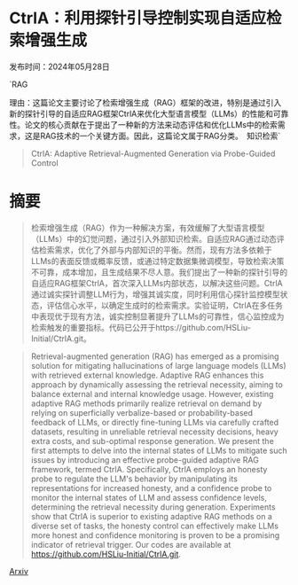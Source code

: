 # CtrlA：利用探针引导控制实现自适应检索增强生成

发布时间：2024年05月28日

`RAG

理由：这篇论文主要讨论了检索增强生成（RAG）框架的改进，特别是通过引入新的探针引导的自适应RAG框架CtrlA来优化大型语言模型（LLMs）的性能和可靠性。论文的核心贡献在于提出了一种新的方法来动态评估和优化LLMs中的检索需求，这是RAG技术的一个关键方面。因此，这篇论文属于RAG分类。` `知识检索`

> CtrlA: Adaptive Retrieval-Augmented Generation via Probe-Guided Control

# 摘要

> 检索增强生成（RAG）作为一种解决方案，有效缓解了大型语言模型（LLMs）中的幻觉问题，通过引入外部知识检索。自适应RAG通过动态评估检索需求，优化了外部与内部知识的平衡。然而，现有方法多依赖于LLMs的表面反馈或概率反馈，或通过特定数据集微调模型，导致检索决策不可靠，成本增加，且生成结果不尽人意。我们提出了一种新的探针引导的自适应RAG框架CtrlA，首次深入LLMs内部状态，以解决这些问题。CtrlA通过诚实探针调整LLM行为，增强其诚实度，同时利用信心探针监控模型状态，评估信心水平，以确定生成时的检索需求。实验证明，CtrlA在多任务中表现优于现有方法，诚实控制显著提升了LLMs的可靠性，信心监控成为检索触发的重要指标。代码已公开于https://github.com/HSLiu-Initial/CtrlA.git。

> Retrieval-augmented generation (RAG) has emerged as a promising solution for mitigating hallucinations of large language models (LLMs) with retrieved external knowledge. Adaptive RAG enhances this approach by dynamically assessing the retrieval necessity, aiming to balance external and internal knowledge usage. However, existing adaptive RAG methods primarily realize retrieval on demand by relying on superficially verbalize-based or probability-based feedback of LLMs, or directly fine-tuning LLMs via carefully crafted datasets, resulting in unreliable retrieval necessity decisions, heavy extra costs, and sub-optimal response generation. We present the first attempts to delve into the internal states of LLMs to mitigate such issues by introducing an effective probe-guided adaptive RAG framework, termed CtrlA. Specifically, CtrlA employs an honesty probe to regulate the LLM's behavior by manipulating its representations for increased honesty, and a confidence probe to monitor the internal states of LLM and assess confidence levels, determining the retrieval necessity during generation. Experiments show that CtrlA is superior to existing adaptive RAG methods on a diverse set of tasks, the honesty control can effectively make LLMs more honest and confidence monitoring is proven to be a promising indicator of retrieval trigger. Our codes are available at https://github.com/HSLiu-Initial/CtrlA.git.

[Arxiv](https://arxiv.org/abs/2405.18727)